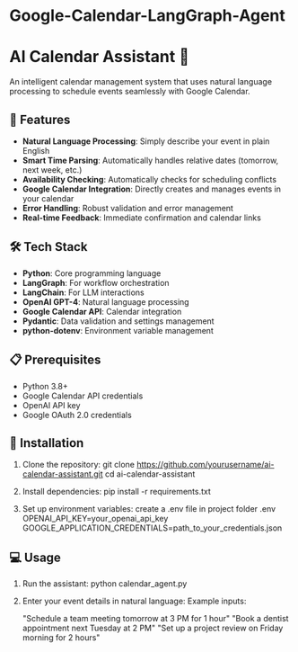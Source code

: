 # Google-Calendar-LangGraph-Agent

# AI Calendar Assistant 🤖 

An intelligent calendar management system that uses natural language processing to schedule events seamlessly with Google Calendar.

## 🌟 Features

- **Natural Language Processing**: Simply describe your event in plain English
- **Smart Time Parsing**: Automatically handles relative dates (tomorrow, next week, etc.)
- **Availability Checking**: Automatically checks for scheduling conflicts
- **Google Calendar Integration**: Directly creates and manages events in your calendar
- **Error Handling**: Robust validation and error management
- **Real-time Feedback**: Immediate confirmation and calendar links

## 🛠️ Tech Stack

- **Python**: Core programming language
- **LangGraph**: For workflow orchestration
- **LangChain**: For LLM interactions
- **OpenAI GPT-4**: Natural language processing
- **Google Calendar API**: Calendar integration
- **Pydantic**: Data validation and settings management
- **python-dotenv**: Environment variable management

## 📋 Prerequisites

- Python 3.8+
- Google Calendar API credentials
- OpenAI API key
- Google OAuth 2.0 credentials

## 🚀 Installation

1. Clone the repository:
   git clone https://github.com/yourusername/ai-calendar-assistant.git
   cd ai-calendar-assistant

2. Install dependencies:
   pip install -r requirements.txt


3. Set up environment variables:
   create a .env file in project folder
   .env
   OPENAI_API_KEY=your_openai_api_key
   GOOGLE_APPLICATION_CREDENTIALS=path_to_your_credentials.json


## 💻 Usage

1. Run the assistant:
   python calendar_agent.py

   
2. Enter your event details in natural language:
   Example inputs:

   "Schedule a team meeting tomorrow at 3 PM for 1 hour"
   "Book a dentist appointment next Tuesday at 2 PM"
   "Set up a project review on Friday morning for 2 hours"

   
